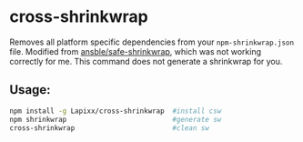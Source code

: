 # cross-shrinkwrap
Removes all platform specific dependencies from your `npm-shrinkwrap.json` file.
Modified from [ansble/safe-shrinkwrap](https://github.com/ansble/safe-shrinkwrap), which was not working correctly for me. This command does not generate a shrinkwrap for you.

## Usage:

```bash
npm install -g Lapixx/cross-shrinkwrap  #install csw
npm shrinkwrap                          #generate sw
cross-shrinkwrap                        #clean sw
```
